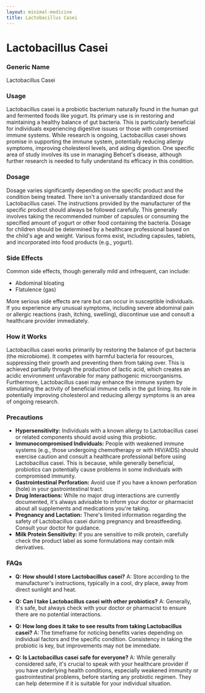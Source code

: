 ```yaml
---
layout: minimal-medicine
title: Lactobacillus Casei
---
```


# Lactobacillus Casei
### Generic Name
Lactobacillus Casei

### Usage
Lactobacillus casei is a probiotic bacterium naturally found in the human gut and fermented foods like yogurt.  Its primary use is in restoring and maintaining a healthy balance of gut bacteria. This is particularly beneficial for individuals experiencing digestive issues or those with compromised immune systems.  While research is ongoing,  Lactobacillus casei shows promise in supporting the immune system, potentially reducing allergy symptoms, improving cholesterol levels, and aiding digestion.  One specific area of study involves its use in managing Behcet's disease, although further research is needed to fully understand its efficacy in this condition.

### Dosage
Dosage varies significantly depending on the specific product and the condition being treated.  There isn't a universally standardized dose for Lactobacillus casei.  The instructions provided by the manufacturer of the specific product should always be followed carefully. This generally involves taking the recommended number of capsules or consuming the specified amount of yogurt or other food containing the bacteria.  Dosage for children should be determined by a healthcare professional based on the child's age and weight.  Various forms exist, including capsules, tablets, and incorporated into food products (e.g., yogurt).

### Side Effects
Common side effects, though generally mild and infrequent, can include:

* Abdominal bloating
* Flatulence (gas)

More serious side effects are rare but can occur in susceptible individuals.  If you experience any unusual symptoms, including severe abdominal pain or allergic reactions (rash, itching, swelling), discontinue use and consult a healthcare provider immediately.

### How it Works
Lactobacillus casei works primarily by restoring the balance of gut bacteria (the microbiome).  It competes with harmful bacteria for resources, suppressing their growth and preventing them from taking over. This is achieved partially through the production of lactic acid, which creates an acidic environment unfavorable for many pathogenic microorganisms.  Furthermore,  Lactobacillus casei may enhance the immune system by stimulating the activity of beneficial immune cells in the gut lining.  Its role in potentially improving cholesterol and reducing allergy symptoms is an area of ongoing research.

### Precautions
* **Hypersensitivity:** Individuals with a known allergy to Lactobacillus casei or related components should avoid using this probiotic.
* **Immunocompromised Individuals:**  People with weakened immune systems (e.g., those undergoing chemotherapy or with HIV/AIDS) should exercise caution and consult a healthcare professional before using Lactobacillus casei. This is because, while generally beneficial, probiotics can potentially cause problems in some individuals with compromised immunity.
* **Gastrointestinal Perforation:**  Avoid use if you have a known perforation (hole) in your gastrointestinal tract.
* **Drug Interactions:**  While no major drug interactions are currently documented,  it's always advisable to inform your doctor or pharmacist about all supplements and medications you're taking.
* **Pregnancy and Lactation:**  There's limited information regarding the safety of Lactobacillus casei during pregnancy and breastfeeding.  Consult your doctor for guidance.
* **Milk Protein Sensitivity:**  If you are sensitive to milk protein, carefully check the product label as some formulations may contain milk derivatives.


### FAQs

* **Q: How should I store Lactobacillus casei?**  A: Store according to the manufacturer's instructions, typically in a cool, dry place, away from direct sunlight and heat.

* **Q: Can I take Lactobacillus casei with other probiotics?**  A:  Generally, it's safe, but always check with your doctor or pharmacist to ensure there are no potential interactions.

* **Q:  How long does it take to see results from taking Lactobacillus casei?** A: The timeframe for noticing benefits varies depending on individual factors and the specific condition.  Consistency in taking the probiotic is key, but improvements may not be immediate.

* **Q: Is Lactobacillus casei safe for everyone?** A:  While generally considered safe, it's crucial to speak with your healthcare provider if you have underlying health conditions, especially weakened immunity or gastrointestinal problems, before starting any probiotic regimen.  They can help determine if it is suitable for your individual situation.
